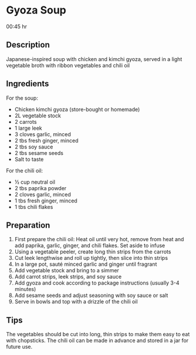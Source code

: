 # Gyoza Soup

00:45 hr

## Description

Japanese-inspired soup with chicken and kimchi gyoza, served in a light vegetable broth with ribbon vegetables and chili oil

## Ingredients

For the soup:

- Chicken kimchi gyoza (store-bought or homemade)
- 2L vegetable stock
- 2 carrots
- 1 large leek
- 3 cloves garlic, minced
- 2 tbs fresh ginger, minced
- 2 tbs soy sauce
- 2 tbs sesame seeds
- Salt to taste

For the chili oil:

- ½ cup neutral oil
- 2 tbs paprika powder
- 2 cloves garlic, minced
- 1 tbs fresh ginger, minced
- 1 tbs chili flakes

## Preparation

1. First prepare the chili oil: Heat oil until very hot, remove from heat and add paprika, garlic, ginger, and chili flakes. Set aside to infuse
2. Using a vegetable peeler, create long thin strips from the carrots
3. Cut leek lengthwise and roll up tightly, then slice into thin strips
4. In a large pot, sauté minced garlic and ginger until fragrant
5. Add vegetable stock and bring to a simmer
6. Add carrot strips, leek strips, and soy sauce
7. Add gyoza and cook according to package instructions (usually 3-4 minutes)
8. Add sesame seeds and adjust seasoning with soy sauce or salt
9. Serve in bowls and top with a drizzle of the chili oil

## Tips

The vegetables should be cut into long, thin strips to make them easy to eat with chopsticks. The chili oil can be made in advance and stored in a jar for future use.
